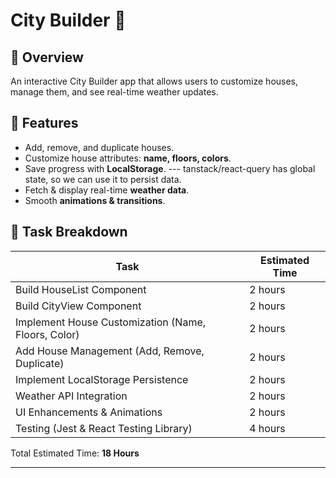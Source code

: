 # City Builder 🚀

## 📌 Overview
An interactive City Builder app that allows users to customize houses, manage them, and see real-time weather updates.

## 🔹 Features
- Add, remove, and duplicate houses.
- Customize house attributes: **name, floors, colors**.
- Save progress with **LocalStorage**. --- tanstack/react-query has global state, so we can use it to persist data.
- Fetch & display real-time **weather data**.
- Smooth **animations & transitions**.

## 📝 Task Breakdown
| Task | Estimated Time |
|------|--------------|
| Build HouseList Component | 2 hours |
| Build CityView Component | 2 hours |
| Implement House Customization (Name, Floors, Color) | 2 hours |
| Add House Management (Add, Remove, Duplicate) | 2 hours |
| Implement LocalStorage Persistence | 2 hours |
| Weather API Integration | 2 hours |
| UI Enhancements & Animations | 2 hours |
| Testing (Jest & React Testing Library) | 4 hours |

Total Estimated Time: **18 Hours**

---
